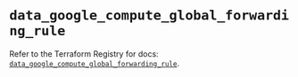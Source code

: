 # `data_google_compute_global_forwarding_rule`

Refer to the Terraform Registry for docs: [`data_google_compute_global_forwarding_rule`](https://registry.terraform.io/providers/hashicorp/google-beta/6.35.0/docs/data-sources/google_compute_global_forwarding_rule).
